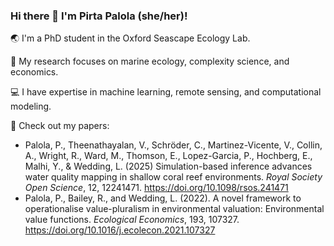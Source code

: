 ### Hi there 👋 I'm Pirta Palola (she/her)!

🌏 I'm a PhD student in the Oxford Seascape Ecology Lab.

🌊 My research focuses on marine ecology, complexity science, and economics.

💻 I have expertise in machine learning, remote sensing, and computational modeling.

🌟 Check out my papers:
- Palola, P., Theenathayalan, V., Schröder, C., Martinez-Vicente, V., Collin, A., Wright, R., Ward, M., Thomson, E., Lopez-Garcia, P., Hochberg, E., Malhi, Y., & Wedding, L. (2025) Simulation-based inference advances water quality mapping in shallow coral reef environments. *Royal Society Open Science*, 12, 12241471. https://doi.org/10.1098/rsos.241471
- Palola, P., Bailey, R., and Wedding, L. (2022). A novel framework to operationalise value-pluralism in environmental valuation: Environmental value functions. *Ecological Economics*, 193, 107327. https://doi.org/10.1016/j.ecolecon.2021.107327
